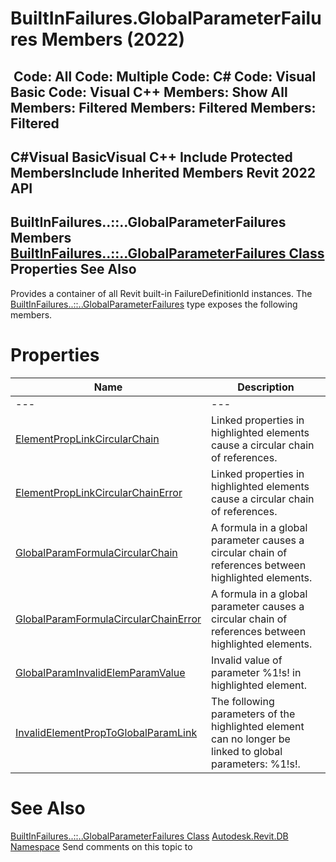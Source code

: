 # BuiltInFailures.GlobalParameterFailures Members (2022)

﻿
 Code: All Code: Multiple Code: C# Code: Visual Basic Code: Visual C++  Members: Show All Members: Filtered Members: Filtered Members: Filtered   
---  
C#Visual BasicVisual C++
Include Protected MembersInclude Inherited Members
Revit 2022 API  
---  
BuiltInFailures..::..GlobalParameterFailures Members  
[BuiltInFailures..::..GlobalParameterFailures Class](cec94606-b16a-6f27-72e9-67aaa416f987.md "BuiltInFailures.GlobalParameterFailures Class") Properties See Also  
---  
Provides a container of all Revit built-in FailureDefinitionId instances.
The [BuiltInFailures..::..GlobalParameterFailures](cec94606-b16a-6f27-72e9-67aaa416f987.md "BuiltInFailures.GlobalParameterFailures Class") type exposes the following members.
# Properties
| Name | Description |
| --- | --- |
| --- | --- | --- |
| [ElementPropLinkCircularChain](aafedd2e-5c01-7598-8b6c-4806929eaef9.md "ElementPropLinkCircularChain Property") | Linked properties in highlighted elements cause a circular chain of references. |
| [ElementPropLinkCircularChainError](37f10154-6541-6219-7b1e-c01812233f14.md "ElementPropLinkCircularChainError Property") | Linked properties in highlighted elements cause a circular chain of references. |
| [GlobalParamFormulaCircularChain](ea239989-58bc-05dd-eeb7-467049418534.md "GlobalParamFormulaCircularChain Property") | A formula in a global parameter causes a circular chain of references between highlighted elements. |
| [GlobalParamFormulaCircularChainError](0f949cd0-c987-8fa6-5ed2-74d44de3fddb.md "GlobalParamFormulaCircularChainError Property") | A formula in a global parameter causes a circular chain of references between highlighted elements. |
| [GlobalParamInvalidElemParamValue](acf86ff5-b79e-56a7-73c1-c1449a0bd2c5.md "GlobalParamInvalidElemParamValue Property") | Invalid value of parameter %1!s! in highlighted element. |
| [InvalidElementPropToGlobalParamLink](f75d9b2b-f31d-1841-19e4-09cf4b60ff90.md "InvalidElementPropToGlobalParamLink Property") | The following parameters of the highlighted element can no longer be linked to global parameters: %1!s!. |

# See Also
[BuiltInFailures..::..GlobalParameterFailures Class](cec94606-b16a-6f27-72e9-67aaa416f987.md "BuiltInFailures.GlobalParameterFailures Class")
[Autodesk.Revit.DB Namespace](87546ba7-461b-c646-cbb1-2cb8f5bff8b2.md "Autodesk.Revit.DB Namespace")
Send comments on this topic to 